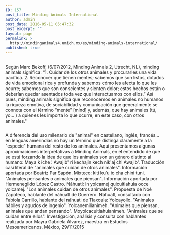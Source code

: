 ```yaml
---
ID: 157
post_title: Minding Animals International
author: admin
post_date: 2016-05-11 05:47:32
post_excerpt: ""
layout: page
permalink: >
  http://mindinganimals4.umich.mx/es/minding-animals-international/
published: true
---
```

<div class="page" title="Page 1">
<div class="section">
<div class="layoutArea">
<div class="column">

Según Marc Bekoff, (6/07/2012, Minding Animals 2, Utrecht, NL), minding animals significa:
“1. Cuidar de los otros animales y procurarles una vida pacífica.
2. Reconocer que tienen mentes; sabemos que son listos, dotados de vida emocional rica y profunda y sabemos cómo les afecta lo que les ocurre; sabemos que son conscientes y sienten dolor; estos hechos están o deberían quedar asentados toda vez que interactuamos con ellos.”
Así pues, minding animals significa que reconocemos en animales no humanos la riqueza emotiva, de sociabilidad y comunicación que generalmente se connota con el término “mente” [mind] y, además, que hay animales (tú, yo... ) a quienes les importa lo que ocurre, en este caso, con otros animales."

</div>
</div>
</div>
</div>
<div class="page" title="Page 2">
<div class="section">
<div class="layoutArea">
<div class="column">

A diferencia del uso milenario de "animal" en castellano, inglés, francés... en lenguas amerindias no hay un término que distinga claramente a la "especie" humana del resto de los animales. Aquí presentamos algunas aproximaciones interpretativas a Minding Animals, en el entendido de que se está forzando la idea de que los animales son un género distinto al humano: Maya k ́iche ́:
Awajib' ri kechajin kech nik'aj chi Awajib'. Traducción casi literal de "animales que cuidan de otros animales". Información aportada por Beatriz Par Sapón.
Mixteco:
kiti ku'u io cha chini tuni. "Animales pensantes o animales que piensan". Información aportada por Hermenegildo López Castro.
Náhuatl:
In yolcamej quicuitlahuia occe yolcamej. "Los animales cuidan de otros animales". Propuesta de Noé Zapoteco, hablante del náhuatl de Guerrero.
Náhuatl, consultado con Fabiola Carrillo, hablante del náhuatl de Tlaxcala:
Yolcayollo. "Animales hábiles y agudos de ingenio".
Yolcanemilianimeh. "Animales que piensan, animales que andan pensando".
Moyolcacuitlahuianimeh. "Animales que se cuidan entre ellos".
Investigación, análisis y consulta con hablantes realizada por Mayra Gabriela Álvarez, maestra en Estudios Mesoamericanos. México, 29/11/2015

</div>
</div>
</div>
</div>